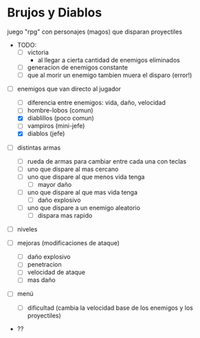 # Brujos y Diablos

juego "rpg" con personajes (magos) que disparan proyectiles

- TODO:
  - [ ] victoria
    - al llegar a cierta cantidad de enemigos eliminados
  - [ ] generacion de enemigos constante
  - [ ] que al morir un enemigo tambien muera el disparo (error!)

- [ ] enemigos que van directo al jugador
  - [ ] diferencia entre enemigos: vida, daño, velocidad
  - [ ] hombre-lobos (comun)
  - [x] diablillos (poco comun)
  - [ ] vampiros (mini-jefe)
  - [x] diablos (jefe)
  
- [ ] distintas armas
  - [ ] rueda de armas para cambiar entre cada una con teclas 
  - [ ] uno que dispare al mas cercano
  - [ ] uno que dispare al que menos vida tenga 
    - [ ] mayor daño
  - [ ] uno que dispare al que mas vida tenga 
    - [ ] daño explosivo
  - [ ] uno que dispare a un enemigo aleatorio 
    - [ ] dispara mas rapido
  
- [ ] niveles
  
- [ ] mejoras (modificaciones de ataque)
  - [ ] daño explosivo
  - [ ] penetracion
  - [ ] velocidad de ataque
  - [ ] mas daño

- [ ] menú
  - [ ] dificultad (cambia la velocidad base de los enemigos y los proyectiles)

- ??
